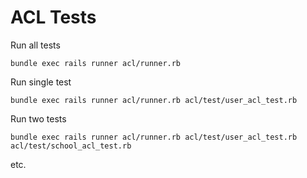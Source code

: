 
# ACL Tests

Run all tests

    bundle exec rails runner acl/runner.rb

Run single test

    bundle exec rails runner acl/runner.rb acl/test/user_acl_test.rb

Run two tests

    bundle exec rails runner acl/runner.rb acl/test/user_acl_test.rb acl/test/school_acl_test.rb

etc.
